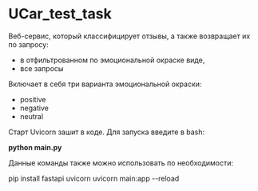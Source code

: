 # UCar_test_task

Веб-сервис, который классифицирует отзывы, а также возвращает их по запросу:
- в отфильтрованном по эмоциональной окраске виде, 
- все запросы

Включает в себя три варианта эмоциональной окраски:
- positive
- negative
- neutral

Старт Uvicorn зашит в коде. Для запуска введите в bash:

**python main.py**

Данные команды также можно использовать по необходимости:

pip install fastapi uvicorn
uvicorn main:app --reload
